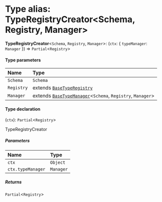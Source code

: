 # Type alias: TypeRegistryCreator\<Schema, Registry, Manager>

**TypeRegistryCreator**<`Schema`, `Registry`, `Manager`>: (`ctx`: { `typeManager`: `Manager`  }) => `Partial`<`Registry`>

#### Type parameters

| Name | Type |
| :------ | :------ |
| `Schema` | `Schema` |
| `Registry` | extends [`BaseTypeRegistry`](/auto-docs/json-schema/interfaces/BaseTypeRegistry.md) |
| `Manager` | extends [`BaseTypeManager`](/auto-docs/json-schema/classes/BaseTypeManager.md)<`Schema`, `Registry`, `Manager`> |

#### Type declaration

(`ctx`): `Partial`<`Registry`>

TypeRegistryCreator

##### Parameters

| Name | Type |
| :------ | :------ |
| `ctx` | `Object` |
| `ctx.typeManager` | `Manager` |

##### Returns

`Partial`<`Registry`>
